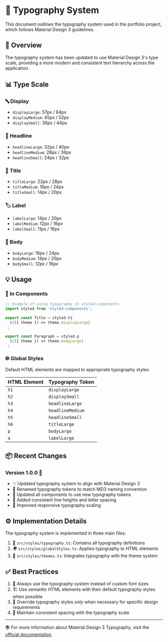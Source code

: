 # 📝 Typography System

This document outlines the typography system used in the portfolio project, which follows Material Design 3 guidelines.

## 🎯 Overview

The typography system has been updated to use Material Design 3's type scale, providing a more modern and consistent text hierarchy across the application.

## 📊 Type Scale

### 🔤 Display

- `displayLarge`: 57px / 64px
- `displayMedium`: 45px / 52px
- `displaySmall`: 36px / 44px

### 📰 Headline

- `headlineLarge`: 32px / 40px
- `headlineMedium`: 28px / 36px
- `headlineSmall`: 24px / 32px

### 📑 Title

- `titleLarge`: 22px / 28px
- `titleMedium`: 16px / 24px
- `titleSmall`: 14px / 20px

### 🏷️ Label

- `labelLarge`: 14px / 20px
- `labelMedium`: 12px / 16px
- `labelSmall`: 11px / 16px

### 📄 Body

- `bodyLarge`: 16px / 24px
- `bodyMedium`: 14px / 20px
- `bodySmall`: 12px / 16px

## 💡 Usage

### 🧩 In Components

```typescript
// Example of using typography in styled-components
import styled from 'styled-components';

export const Title = styled.h1`
  ${({ theme }) => theme.displayLarge}
`;

export const Paragraph = styled.p`
  ${({ theme }) => theme.bodyLarge}
`;
```

### 🌐 Global Styles

Default HTML elements are mapped to appropriate typography styles:

| HTML Element | Typography Token |
|-------------|-----------------|
| `h1` | `displayLarge` |
| `h2` | `displaySmall` |
| `h3` | `headlineLarge` |
| `h4` | `headlineMedium` |
| `h5` | `headlineSmall` |
| `h6` | `titleLarge` |
| `p` | `bodyLarge` |
| `a` | `labelLarge` |

## 📦 Recent Changes

### Version 1.0.0 🎉

- ✨ Updated typography system to align with Material Design 3
- 🔄 Renamed typography tokens to match MD3 naming convention
- 🔨 Updated all components to use new typography tokens
- 📏 Added consistent line heights and letter spacing
- 📱 Improved responsive typography scaling

## ⚙️ Implementation Details

The typography system is implemented in three main files:

1. 📄 `src/styles/typography.ts`: Contains all typography definitions
2. 🌍 `src/styles/globalStyles.ts`: Applies typography to HTML elements
3. 🎨 `src/styles/themes.ts`: Integrates typography with the theme system

## ✅ Best Practices

1. 📏 Always use the typography system instead of custom font sizes
2. 🏗️ Use semantic HTML elements with their default typography styles when possible
3. 🎯 Override typography styles only when necessary for specific design requirements
4. 📐 Maintain consistent spacing with the typography scale

---

📚 For more information about Material Design 3 Typography, visit the [official documentation](https://m3.material.io/styles/typography/overview).
